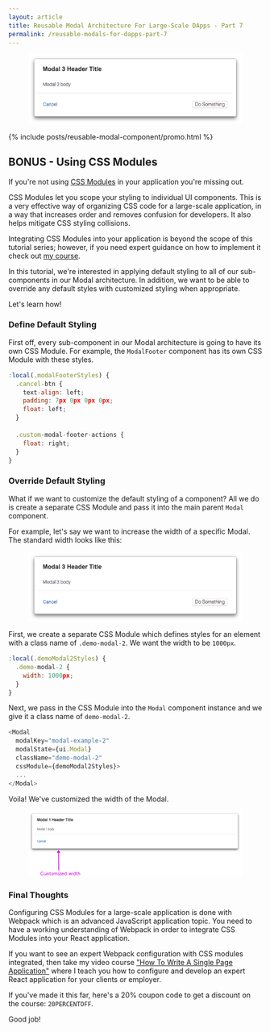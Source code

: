 ```yaml
---
layout: article
title: Reusable Modal Architecture For Large-Scale DApps - Part 7
permalink: /reusable-modals-for-dapps-part-7
---
```


<figure class="center">
  <img class="promo-image" src="/assets/images/posts/reusable-modals/modal-snapshot.png" alt="Reusable modal snapshot" />
</figure>

{% include posts/reusable-modal-component/promo.html %}


## BONUS - Using CSS Modules

If you're not using [CSS Modules](https://github.com/css-modules/css-modules) in your application you're missing out.

CSS Modules let you scope your styling to individual UI components.  This is a very effective way of organizing CSS code for a large-scale application, in a way that increases order and removes confusion for developers.  It also helps mitigate CSS styling collisions.

Integrating CSS Modules into your application is beyond the scope of this tutorial series; however, if you need expert guidance on how to implement it check out [my course](/).


In this tutorial, we're interested in applying default styling to all of our sub-components in our Modal architecture.  In addition, we want to be able to override any default styles with customized styling when appropriate.


Let's learn how!


### Define Default Styling

First off, every sub-component in our Modal architecture is going to have its own CSS Module.  For example, the ```ModalFooter``` component has its own CSS Module with these styles.

```javascript
:local(.modalFooterStyles) {
  .cancel-btn {
    text-align: left;
    padding: 7px 0px 0px 0px;
    float: left;
  }

  .custom-modal-footer-actions {
    float: right;
  }
}
```


### Override Default Styling

What if we want to customize the default styling of a component?  All we do is create a separate CSS Module and pass it into the main parent ```Modal``` component.

For example, let's say we want to increase the width of a specific Modal.  The standard width looks like this:

<figure>
  <img class="no-shadow" src="/assets/images/posts/reusable-modals/modal-snapshot.png" alt="Reusable modal snapshot" />
</figure>

First, we create a separate CSS Module which defines styles for an element with a class name of ```.demo-modal-2```.  We want the width to be ```1000px```.

```javascript
:local(.demoModal2Styles) {
  .demo-modal-2 {
    width: 1000px;
  }
}
```

Next, we pass in the CSS Module into the ```Modal``` component instance and we give it a class name of ```demo-modal-2```.

```javascript
<Modal
  modalKey="modal-example-2"
  modalState={ui.Modal}
  className="demo-modal-2"
  cssModule={demoModal2Styles}>
  ...
</Modal>
```

Voila!  We've customized the width of the Modal.

<figure class="full-width">
  <img class="no-shadow" src="/assets/images/posts/reusable-modals/customized-width.png" alt="Customized width of reusable Modal component" />
</figure>

### Final Thoughts

Configuring CSS Modules for a large-scale application is done with Webpack which is an advanced JavaScript application topic.  You need to have a working understanding of Webpack in order to integrate CSS Modules into your React application.

If you want to see an expert Webpack configuration with CSS modules integrated, then take my video course ["How To Write A Single Page Application"](/) where I teach you how to configure and develop an expert React application for your clients or employer.

If you've made it this far, here's a 20% coupon code to get a discount on the course: ```20PERCENTOFF```.

Good job!
